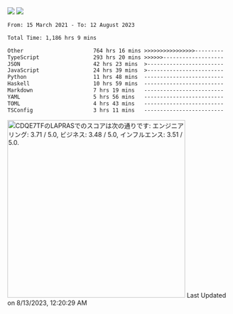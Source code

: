 <div>
  <img src="https://github-readme-stats.vercel.app/api?username=naporin0624&count_private=true&show_icons=true" />
  <img src="https://github-readme-stats.vercel.app/api/top-langs/?username=naporin0624&layout=compact&hide=css" />
  <!--START_SECTION:waka-->

```txt
From: 15 March 2021 - To: 12 August 2023

Total Time: 1,186 hrs 9 mins

Other                      764 hrs 16 mins >>>>>>>>>>>>>>>>---------   64.43 %
TypeScript                 293 hrs 20 mins >>>>>>-------------------   24.73 %
JSON                       42 hrs 23 mins  >------------------------   03.57 %
JavaScript                 24 hrs 39 mins  >------------------------   02.08 %
Python                     11 hrs 48 mins  -------------------------   01.00 %
Haskell                    10 hrs 59 mins  -------------------------   00.93 %
Markdown                   7 hrs 19 mins   -------------------------   00.62 %
YAML                       5 hrs 56 mins   -------------------------   00.50 %
TOML                       4 hrs 43 mins   -------------------------   00.40 %
TSConfig                   3 hrs 11 mins   -------------------------   00.27 %
```

<!--END_SECTION:waka-->
  
  <!--START_SECTION:lapras-card-->
<p ><a href="https://lapras.com/public/CDQE7TF" target="_blank" rel="noopener noreferrer"><img alt="CDQE7TFのLAPRASでのスコアは次の通りです: エンジニアリング: 3.71 / 5.0, ビジネス: 3.48 / 5.0, インフルエンス: 3.51 / 5.0." src="https://lapras-card-generator.vercel.app/api/svg?e=3.71&b=3.48&i=3.51&b1=%23232323&b2=%236d6d6d&i1=%23212121&i2=%23818181&l=ja" width="400" ></a>  
Last Updated on 8/13/2023, 12:20:29 AM</p>
<!--END_SECTION:lapras-card-->
</div>
